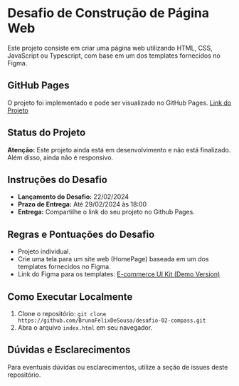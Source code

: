 # Desafio de Construção de Página Web

Este projeto consiste em criar uma página web utilizando HTML, CSS, JavaScript ou Typescript, com base em um dos templates fornecidos no Figma.

## GitHub Pages

O projeto foi implementado e pode ser visualizado no GitHub Pages. [Link do Projeto](https://brunofelixdesousa.github.io/desafio-02-compass/)

## Status do Projeto

**Atenção:** Este projeto ainda está em desenvolvimento e não está finalizado. Além disso, ainda não é responsivo.

## Instruções do Desafio

- **Lançamento do Desafio:** 22/02/2024
- **Prazo de Entrega:** Até 29/02/2024 às 18:00
- **Entrega:** Compartilhe o link do seu projeto no Github Pages.

## Regras e Pontuações do Desafio

- Projeto individual.
- Crie uma tela para um site web (HomePage) baseada em um dos templates fornecidos no Figma.
- Link do Figma para os templates: [E-commerce UI Kit (Demo Version)](https://www.figma.com/file/409yX6R4voVXSjNV8c4Od6/E-commerce-UI---Figma-Ecommerce-UI-Kit-(Demo-Version)-(Community)?type=design&node-id=2984-6636&mode=design&t=G62lZJdJ5HsoMqtc-0)

## Como Executar Localmente

1. Clone o repositório: `git clone https://github.com/BrunoFelixDeSousa/desafio-02-compass.git`
2. Abra o arquivo `index.html` em seu navegador.

## Dúvidas e Esclarecimentos

Para eventuais dúvidas ou esclarecimentos, utilize a seção de issues deste repositório.

